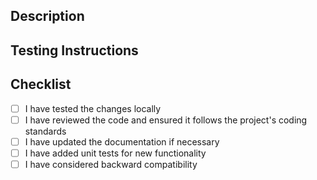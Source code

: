 ## Description

<!-- Describe the changes introduced by this PR -->

## Testing Instructions

<!-- Provide instructions on how to test and verify the changes -->

## Checklist

- [ ] I have tested the changes locally
- [ ] I have reviewed the code and ensured it follows the project's coding standards
- [ ] I have updated the documentation if necessary
- [ ] I have added unit tests for new functionality
- [ ] I have considered backward compatibility

<!-- Add any other checklist items specific to your project -->
